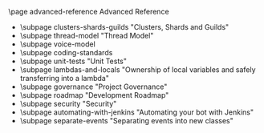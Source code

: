 \page advanced-reference Advanced Reference

* \subpage clusters-shards-guilds "Clusters, Shards and Guilds"
* \subpage thread-model "Thread Model"
* \subpage voice-model
* \subpage coding-standards
* \subpage unit-tests "Unit Tests"
* \subpage lambdas-and-locals "Ownership of local variables and safely transferring into a lambda"
* \subpage governance "Project Governance"
* \subpage roadmap "Development Roadmap"
* \subpage security "Security"
* \subpage automating-with-jenkins "Automating your bot with Jenkins"
* \subpage separate-events "Separating events into new classes"
